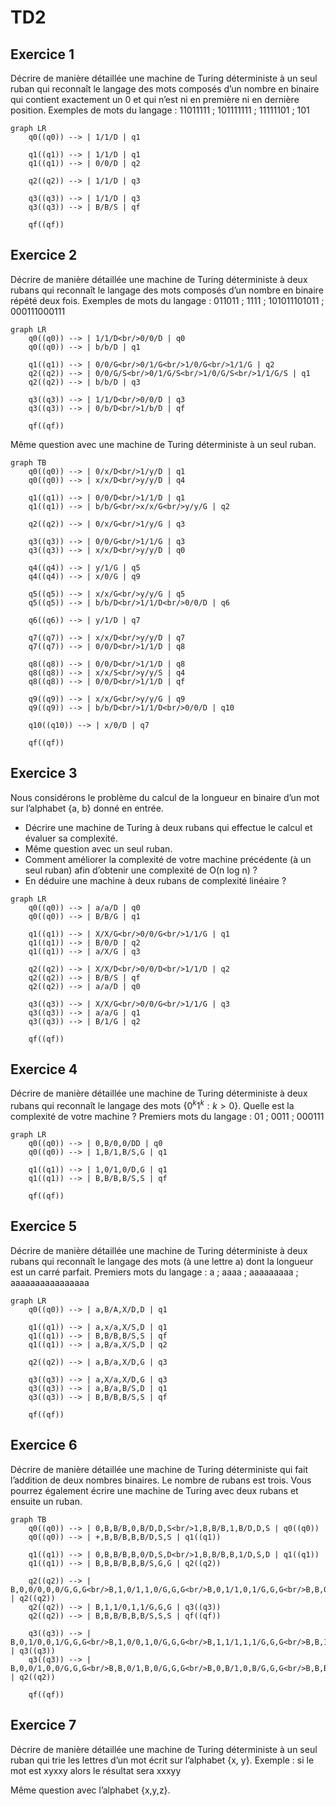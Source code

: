 # TD2

## Exercice 1

Décrire de manière détaillée une machine de Turing déterministe à un seul ruban qui
reconnaît le langage des mots composés d’un nombre en binaire qui contient exactement un
0 et qui n’est ni en première ni en dernière position.
Exemples de mots du langage : 11011111 ; 101111111 ; 11111101 ; 101

```mermaid
graph LR
    q0((q0)) --> | 1/1/D | q1

    q1((q1)) --> | 1/1/D | q1
    q1((q1)) --> | 0/0/D | q2

    q2((q2)) --> | 1/1/D | q3

    q3((q3)) --> | 1/1/D | q3
    q3((q3)) --> | B/B/S | qf

    qf((qf))
```

## Exercice 2

Décrire de manière détaillée une machine de Turing déterministe à deux rubans qui reconnaît
le langage des mots composés d’un nombre en binaire répété deux fois.
Exemples de mots du langage : 011011 ; 1111 ; 101011101011 ; 000111000111

```mermaid
graph LR
    q0((q0)) --> | 1/1/D<br/>0/0/D | q0
    q0((q0)) --> | b/b/D | q1

    q1((q1)) --> | 0/0/G<br/>0/1/G<br/>1/0/G<br/>1/1/G | q2
    q2((q2)) --> | 0/0/G/S<br/>0/1/G/S<br/>1/0/G/S<br/>1/1/G/S | q1
    q2((q2)) --> | b/b/D | q3

    q3((q3)) --> | 1/1/D<br/>0/0/D | q3
    q3((q3)) --> | 0/b/D<br/>1/b/D | qf

    qf((qf))
```

Même question avec une machine de Turing déterministe à un seul ruban.

```mermaid
graph TB
    q0((q0)) --> | 0/x/D<br/>1/y/D | q1
    q0((q0)) --> | x/x/D<br/>y/y/D | q4

    q1((q1)) --> | 0/0/D<br/>1/1/D | q1
    q1((q1)) --> | b/b/G<br/>x/x/G<br/>y/y/G | q2

    q2((q2)) --> | 0/x/G<br/>1/y/G | q3

    q3((q3)) --> | 0/0/G<br/>1/1/G | q3
    q3((q3)) --> | x/x/D<br/>y/y/D | q0

    q4((q4)) --> | y/1/G | q5
    q4((q4)) --> | x/0/G | q9

    q5((q5)) --> | x/x/G<br/>y/y/G | q5
    q5((q5)) --> | b/b/D<br/>1/1/D<br/>0/0/D | q6

    q6((q6)) --> | y/1/D | q7

    q7((q7)) --> | x/x/D<br/>y/y/D | q7
    q7((q7)) --> | 0/0/D<br/>1/1/D | q8

    q8((q8)) --> | 0/0/D<br/>1/1/D | q8
    q8((q8)) --> | x/x/S<br/>y/y/S | q4
    q8((q8)) --> | 0/0/D<br/>1/1/D | qf

    q9((q9)) --> | x/x/G<br/>y/y/G | q9
    q9((q9)) --> | b/b/D<br/>1/1/D<br/>0/0/D | q10

    q10((q10)) --> | x/0/D | q7

    qf((qf))
```

## Exercice 3

Nous considérons le problème du calcul de la longueur en binaire d’un mot sur l’alphabet {a, b}
donné en entrée.

- Décrire une machine de Turing à deux rubans qui effectue le calcul et évaluer sa
  complexité.
- Même question avec un seul ruban.
- Comment améliorer la complexité de votre machine précédente (à un seul ruban) afin
  d’obtenir une complexité de O(n log n) ?
- En déduire une machine à deux rubans de complexité linéaire ?

```mermaid
graph LR
    q0((q0)) --> | a/a/D | q0
    q0((q0)) --> | B/B/G | q1

    q1((q1)) --> | X/X/G<br/>0/0/G<br/>1/1/G | q1
    q1((q1)) --> | B/0/D | q2
    q1((q1)) --> | a/X/G | q3

    q2((q2)) --> | X/X/D<br/>0/0/D<br/>1/1/D | q2
    q2((q2)) --> | B/B/S | qf
    q2((q2)) --> | a/a/D | q0

    q3((q3)) --> | X/X/G<br/>0/0/G<br/>1/1/G | q3
    q3((q3)) --> | a/a/G | q1
    q3((q3)) --> | B/1/G | q2

    qf((qf))
```

## Exercice 4

Décrire de manière détaillée une machine de Turing déterministe à deux rubans qui reconnaît
le langage des mots $\{0^k1^k : k > 0\}$. Quelle est la complexité de votre machine ?
Premiers mots du langage : 01 ; 0011 ; 000111

```mermaid
graph LR
    q0((q0)) --> | 0,B/0,0/DD | q0
    q0((q0)) --> | 1,B/1,B/S,G | q1

    q1((q1)) --> | 1,0/1,0/D,G | q1
    q1((q1)) --> | B,B/B,B/S,S | qf

    qf((qf))
```

## Exercice 5

Décrire de manière détaillée une machine de Turing déterministe à deux rubans qui reconnaît
le langage des mots (à une lettre a)  dont la longueur est un carré parfait.
Premiers mots du langage : a ; aaaa ; aaaaaaaaa ; aaaaaaaaaaaaaaaa

```mermaid
graph LR
    q0((q0)) --> | a,B/A,X/D,D | q1

    q1((q1)) --> | a,x/a,X/S,D | q1
    q1((q1)) --> | B,B/B,B/S,S | qf
    q1((q1)) --> | a,B/a,X/S,D | q2

    q2((q2)) --> | a,B/a,X/D,G | q3

    q3((q3)) --> | a,X/a,X/D,G | q3
    q3((q3)) --> | a,B/a,B/S,D | q1
    q3((q3)) --> | B,B/B,B/S,S | qf

    qf((qf))
```

## Exercice 6

Décrire de manière détaillée une machine de Turing déterministe qui fait l’addition de deux
nombres binaires. Le nombre de rubans est trois. Vous pourrez également écrire une machine
de Turing avec deux rubans et ensuite un ruban.

```mermaid
graph TB
    q0((q0)) --> | 0,B,B/B,0,B/D,D,S<br/>1,B,B/B,1,B/D,D,S | q0((q0))
    q0((q0)) --> | +,B,B/B,B,B/D,S,S | q1((q1))

    q1((q1)) --> | 0,B,B/B,B,0/D,S,D<br/>1,B,B/B,B,1/D,S,D | q1((q1))
    q1((q1)) --> | B,B,B/B,B,B/S,G,G | q2((q2))
    
    q2((q2)) --> | B,0,0/0,0,0/G,G,G<br/>B,1,0/1,1,0/G,G,G<br/>B,0,1/1,0,1/G,G,G<br/>B,B,0/0,B,0/G,G,G<br/>B,0,B/0,0,B/G,G,G<br/>B,B,1/1,B,1/G,G,G<br/>B,B,1/1,B,1/G,G,G<br/>B,1,B/1,1,B/G,G,G | q2((q2))
    q2((q2)) --> | B,1,1/0,1,1/G,G,G | q3((q3))
    q2((q2)) --> | B,B,B/B,B,B/S,S,S | qf((qf))

    q3((q3)) --> | B,0,1/0,0,1/G,G,G<br/>B,1,0/0,1,0/G,G,G<br/>B,1,1/1,1,1/G,G,G<br/>B,B,1/0,B,1/G,G,G<br/>B,1,B/0,1,B/G,G,G | q3((q3))
    q3((q3)) --> | B,0,0/1,0,0/G,G,G<br/>B,B,0/1,B,0/G,G,G<br/>B,0,B/1,0,B/G,G,G<br/>B,B,B/1,B,B/G,G,G | q2((q2))

    qf((qf))
```

## Exercice 7

Décrire de manière détaillée une machine de Turing déterministe à un seul ruban qui trie les
lettres d’un mot écrit sur l’alphabet {x, y}.
Exemple : si le mot est xyxxy alors le résultat sera xxxyy

Même question avec l’alphabet {x,y,z}.
